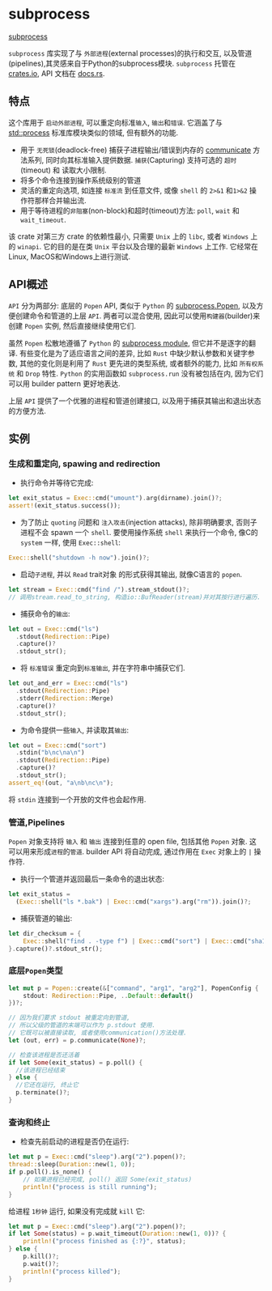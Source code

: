 # subprocess

[subprocess ](https://lib.rs/crates/subprocess)

`subprocess` 库实现了与 `外部进程`(external processes)的执行和交互, 以及管道(pipelines),其灵感来自于Python的subprocess模块.
`subprocess` 托管在 [crates.io](https://crates.io/crates/subprocess),
API 文档在 [docs.rs](https://docs.rs/subprocess/latest/subprocess/).

## 特点

[communicate]: https://docs.rs/subprocess/latest/subprocess/struct.Popen.html#method.communicate_start

这个库用于 `启动外部进程`, 可以重定向标准`输入`, `输出`和`错误`.
它涵盖了与 [std::process](https://doc.rust-lang.org/std/process/index.html) 标准库模块类似的领域, 但有额外的功能.

+ 用于 `无死锁`(deadlock-free) 捕获子进程输出/错误到内存的 [communicate][] 方法系列,
同时向其标准输入提供数据. `捕获`(Capturing) 支持可选的 `超时`(timeout) 和 读取大小限制.
+ 将多个命令连接到操作系统级别的管道
+ 灵活的重定向选项, 如连接 `标准流` 到任意文件, 或像 `shell` 的 `2>&1` 和`1>&2` 操作符那样合并输出流.
+ 用于等待进程的`非阻塞`(non-block)和超时(timeout)方法: `poll`, `wait` 和 `wait_timeout`.

该 crate 对第三方 crate 的依赖性最小, 只需要 `Unix` 上的 `libc`, 或者 `Windows` 上的 `winapi`.
它的目的是在类 `Unix` 平台以及合理的最新 `Windows` 上工作.
它经常在Linux, MacOS和Windows上进行测试.

## API概述

[subprocess.Popen]: https://docs.python.org/3/library/subprocess.html#subprocess.Popen
[subprocess module]: https://docs.python.org/3/library/subprocess.html#popen-constructor

`API` 分为两部分: 底层的 `Popen` API, 类似于 `Python` 的 [subprocess.Popen][], 以及方便创建命令和管道的上层 `API`.
两者可以混合使用, 因此可以使用`构建器`(builder)来创建 `Popen` 实例, 然后直接继续使用它们.

虽然 `Popen` 松散地遵循了 `Python` 的 [subprocess module][], 但它并不是逐字的翻译.
有些变化是为了适应语言之间的差异, 比如 `Rust` 中缺少默认参数和关键字参数,
其他的变化则是利用了 `Rust` 更先进的类型系统, 或者额外的能力, 比如 `所有权系统` 和 `Drop` 特性.
`Python` 的实用函数如 `subprocess.run` 没有被包括在内, 因为它们可以用 builder pattern 更好地表达.

上层 `API` 提供了一个优雅的进程和管道创建接口, 以及用于捕获其输出和退出状态的方便方法.

## 实例

### 生成和重定向, spawing and redirection

+ 执行命令并等待它完成:

```rust
let exit_status = Exec::cmd("umount").arg(dirname).join()?;
assert!(exit_status.success());
```

+ 为了防止 `quoting` 问题和 `注入攻击`(injection attacks), 除非明确要求, 否则子进程不会 spawn 一个 `shell`.
要使用操作系统 `shell` 来执行一个命令, 像C的 `system` 一样, 使用 `Exec::shell`:

```rust
Exec::shell("shutdown -h now").join()?;
```

+ 启动`子进程`, 并以 `Read` trait对象 的形式获得其输出, 就像C语言的 `popen`.

```rust
let stream = Exec::cmd("find /").stream_stdout()?;
// 调用stream.read_to_string, 构造io::BufReader(stream)并对其按行进行遍历.
```

+ 捕获命令的`输出`:

```rust
let out = Exec::cmd("ls")
  .stdout(Redirection::Pipe)
  .capture()?
  .stdout_str();
```

+ 将 `标准错误` 重定向到`标准输出`, 并在字符串中捕获它们.

```rust
let out_and_err = Exec::cmd("ls")
  .stdout(Redirection::Pipe)
  .stderr(Redirection::Merge)
  .capture()?
  .stdout_str();
```

+ 为命令提供一些`输入`, 并读取其`输出`:

```rust
let out = Exec::cmd("sort")
  .stdin("b\nc\na\n")
  .stdout(Redirection::Pipe)
  .capture()?
  .stdout_str();
assert_eq!(out, "a\nb\nc\n");
```

将 `stdin` 连接到一个开放的文件也会起作用.

### 管道,Pipelines

`Popen` 对象支持将 `输入` 和 `输出` 连接到任意的 open file, 包括其他 `Popen` 对象.
这可以用来形成`进程`的`管道`. builder API 将自动完成, 通过作用在 `Exec` 对象上的 `|` 操作符.

+ 执行一个管道并返回最后一条命令的退出状态:

```rust
let exit_status =
  (Exec::shell("ls *.bak") | Exec::cmd("xargs").arg("rm")).join()?;
```

+ 捕获管道的输出:

```rust
let dir_checksum = {
    Exec::shell("find . -type f") | Exec::cmd("sort") | Exec::cmd("sha1sum")
}.capture()?.stdout_str();
```

### 底层`Popen`类型

```rust
let mut p = Popen::create(&["command", "arg1", "arg2"], PopenConfig {
    stdout: Redirection::Pipe, ..Default::default()
})?;

// 因为我们要求 stdout 被重定向到管道,
// 所以父级的管道的末端可以作为 p.stdout 使用.
// 它既可以被直接读取, 或者使用communication()方法处理.
let (out, err) = p.communicate(None)?;

// 检查该进程是否还活着
if let Some(exit_status) = p.poll() {
  //该进程已经结束
} else {
  //它还在运行, 终止它
  p.terminate()?;
}
```

### 查询和终止

+ 检查先前启动的进程是否仍在运行:

```rust
let mut p = Exec::cmd("sleep").arg("2").popen()?;
thread::sleep(Duration::new(1, 0));
if p.poll().is_none() {
    // 如果进程已经完成, poll() 返回 Some(exit_status)
    println!("process is still running");
}
```

给进程 `1秒钟` 运行, 如果没有完成就 `kill` 它:

```rust
let mut p = Exec::cmd("sleep").arg("2").popen()?;
if let Some(status) = p.wait_timeout(Duration::new(1, 0))? {
    println!("process finished as {:?}", status);
} else {
    p.kill()?;
    p.wait()?;
    println!("process killed");
}
```
